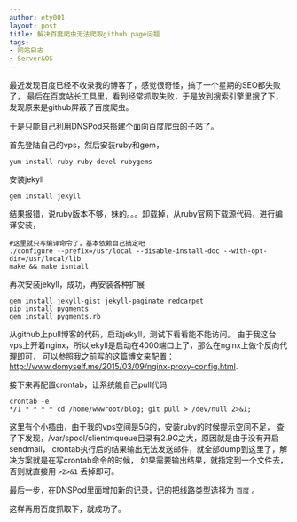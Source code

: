 ```yaml
---
author: ety001
layout: post
title: 解决百度爬虫无法爬取github page问题
tags:
- 网站日志
- Server&OS
---
```

最近发现百度已经不收录我的博客了，感觉很奇怪，搞了一个星期的SEO都失败了，
最后在百度站长工具里，看到经常抓取失败，于是放到搜索引擎里搜了下，发现原来是github屏蔽了百度爬虫。

于是只能自己利用DNSPod来搭建个面向百度爬虫的子站了。

首先登陆自己的vps，然后安装ruby和gem，

```
yum install ruby ruby-devel rubygems
```

安装jekyll

```
gem install jekyll
```

结果报错，说ruby版本不够，妹的。。。卸载掉，从ruby官网下载源代码，进行编译安装，

```
#这里就只写编译命令了，基本依赖自己搞定吧
./configure --prefix=/usr/local --disable-install-doc --with-opt-dir=/usr/local/lib
make && make isntall
```

再次安装jekyll，成功，再安装各种扩展

```
gem install jekyll-gist jekyll-paginate redcarpet
pip install pygments
gem install pygments.rb
```

从github上pull博客的代码，启动jekyll，测试下看看能不能访问。
由于我这台vps上开着nginx，所以jekyll是启动在4000端口上了，那么在nginx上做个反向代理即可，
可以参照我之前写的这篇博文来配置：<http://www.domyself.me/2015/03/09/nginx-proxy-config.html>.

接下来再配置crontab，让系统能自己pull代码

```
crontab -e
*/1 * * * * cd /home/wwwroot/blog; git pull > /dev/null 2>&1;
```

  这里有个小插曲，由于我的vps空间是5G的，安装ruby的时候提示空间不足，
  查了下发现，/var/spool/clientmqueue目录有2.9G之大，原因就是由于没有开启sendmail，
  crontab执行后的结果输出无法发送邮件，就全部dump到这里了，解决方案就是在写crontab命令的时候，
  如果需要输出结果，就指定到一个文件去，否则就直接用 `>2>&1` 丢掉即可。

最后一步，在DNSPod里面增加新的记录，记的把线路类型选择为 `百度` 。

这样再用百度抓取下，就成功了。


